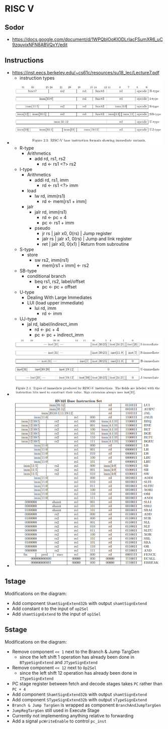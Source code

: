 # RISC V

## Sodor

- <https://docs.google.com/document/d/1WPQblOoKIODLrIacFSumXR6_uC9zquyixNFN8ABVQxY/edit>

## Instructions

- <https://inst.eecs.berkeley.edu/~cs61c/resources/su18_lec/Lecture7.pdf>
    - instruction types
- ![](img/instructionTypes.png)
    - R-type
        - Arithmetics
            - add rd, rs1, rs2
                - rd <- rs1 <?> rs2
    - I-type
        - Arithmetics
            - addi rd, rs1, imm
                - rd <- rs1 <?> imm
        - load
            - lw rd, imm(rs1)
                - rd <- mem[rs1 + imm]
        - jalr
            - jalr rd, imm(rs1)
                - rd <- pc + 4
                - pc <- rs1 + imm
            - pseudo
                - jr rs | jalr x0, 0(rs) | Jump register
                - jalr rs | jalr x1, 0(rs) | Jump and link register
                - ret | jalr x0, 0(x1) | Return from subroutine
    - S-type
        - store
            - sw rs2, imm(rs1)
                - mem[rs1 + imm] <- rs2
    - SB-type
        - conditional branch
            - beq rs1, rs2, label/offset
                - pc <- pc + offset
    - U-type
        - Dealing With Large Immediates
        - LUI (load upper immediate)
            - lui rd, imm
                - rd <- imm
    - UJ-type
        - jal rd, label/indirect_imm
            - rd <- pc + 4
            - pc <- pc + indirect_imm
- ![](img/immediate.png)
- ![](img/2020-09-29-20-12-04.png)

## 1stage

Modifications on the diagram:

- Add component `ShamtSignExtend32b` with output `shamtSignExtend`
- Add constant `0` to the input of `op2Sel`
- Add `shamtSignExtend` to the input of `op1Sel`

## 5stage

Modifications on the diagram:

- Remove component `<< 1` next to the Branch & Jump TargGen
    - since the left shift 1 operation has already been done in `BTypeSignExtend` and `JTypeSignExtend`
- Remove component `<< 12` next to `Op2Sel`
    - since the left shift 12 operation has already been done in `ITypeSignExtend`
- PC stage register between fetch and decode stages takes `PC` rather than `PC + 4`
- Add component `ShamtSignExtend32b` with output `shamtSignExtend`
- Add component `STypeSignExtend32b` with output `sTypeSignExtend`
- `Branch & Jump TargGen` is wrapped as component `BranchAndJumpTargGen`
- `JumpRegTargGen` still used in Execute Stage
- Currently not implementing anything relative to forwarding
- Add a signal `pcWriteEnable` to control `pc_inst`
